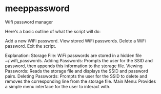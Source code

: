 # meeppassword
Wifi password manager

Here's a basic outline of what the script will do:

Add a new WiFi password.
View stored WiFi passwords.
Delete a WiFi password.
Exit the script.

Explanation:
Storage File: WiFi passwords are stored in a hidden file ~/.wifi_passwords.
Adding Passwords: Prompts the user for the SSID and password, then appends this information to the storage file.
Viewing Passwords: Reads the storage file and displays the SSID and password pairs.
Deleting Passwords: Prompts the user for the SSID to delete and removes the corresponding line from the storage file.
Main Menu: Provides a simple menu interface for the user to interact with.


